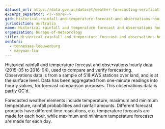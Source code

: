 ```yaml
---
dataset_url: https://data.gov.au/dataset/weather-forecasting-verification-data-2015-05-to-2016-04
excerpt_separator: <!--more-->
gid: historical-rainfall-and-temperature-forecast-and-observations-hourly-data---weather-forecasting-verification-data-(2015-05-to-2016-04)
jurisdiction: australia
name: Historical rainfall and temperature forecast and observations hourly data
organisation: bureau-of-meteorology
title: Historical rainfall and temperature forecast and observations hourly data
mentors:
  - tennessee-leeuwenburg
  - maoyuan-liu
---
```


Historical rainfall and temperature forecast and observations hourly data (2015-05 to 2016-04), used to compare and verify forecasting. Observations data is from a sample of 518 AWS stations over land, and is at the surface level. Data has been aggregated from one-minute readings into hourly values, for forecast comparison purposes. This observations data is partly QC'd.

<!--more-->

Forecasted weather elements include temperature, maximum and minimum temperature, rainfall probabilities and rainfall amounts. Different forecast products have different time resolutions, e.g. temperature forecasts are made for each hour, while maximum and minimum temperature forecasts are made for each day.